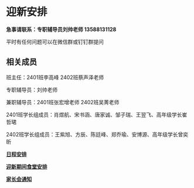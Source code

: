# 迎新安排

**急事请联系：专职辅导员刘帅老师 13588131128**

平时有任何问题可以在微信群或钉钉群提问

## 相关成员

班主任：2401班李高峰 2402班蔡声泽老师

专职辅导员：刘帅老师

兼职辅导员：2401班张宏增老师 2402班吴菁老师

2401班学长组成员：肖煜航、宋书涵、唐家诚、邹子瑞、王翌飞、高年级学长崔哲珺

2402班学长组成员：王紫旭、方辰、陈廷峰、郑乔瑜、安博源、高年级学长曾奕昕

**[日程安排](timetable.md)**

**[迎新期间食堂安排](紫金港校区迎新期间食堂供应安排.pdf)**

**[家长会通知](parents'meeting.md)**

